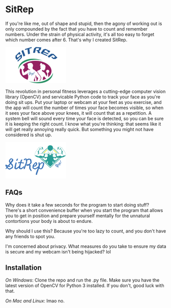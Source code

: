 # SitRep
If you're like me, out of shape and stupid, then the agony of working out is only compounded by the fact that you have to count and remember numbers. Under the strain of physical activity, it's all too easy to forget which number comes after 6. That's why I created SitRep.

![logo](Logos/SITREPlogo.png)

This revolution in personal fitness leverages a cutting-edge computer vision library (OpenCV) and servicable Python code to track your face as you're doing sit ups. Put your laptop or webcam at your feet as you exercise, and the app will count the number of times your face becomes visible, so when it sees your face above your knees, it will count that as a repetition. A system bell will sound every time your face is detected, so you can be sure it is keeping the right count. I know what you're thinking: that seems like it will get really annoying really quick. But something you might not have considered is shut up.

![logo](Logos/SITREPlogo2.png)

## FAQs
Why does it take a few seconds for the program to start doing stuff?
There's a short convenience buffer when you start the program that allows you to get in position and prepare yourself mentally for the unnatural contortions your body is about to endure.

Why should I use this? 
Because you're too lazy to count, and you don't have any friends to spot you.

I'm concerned about privacy. What measures do you take to ensure my data is secure and my webcam isn't being hijacked?
lol

## Installation
*On Windows*: Clone the repo and run the .py file. Make sure you have the latest version of OpenCV for Python 3 installed. If you don't, good luck with that.

*On Mac and Linux*: lmao no.
